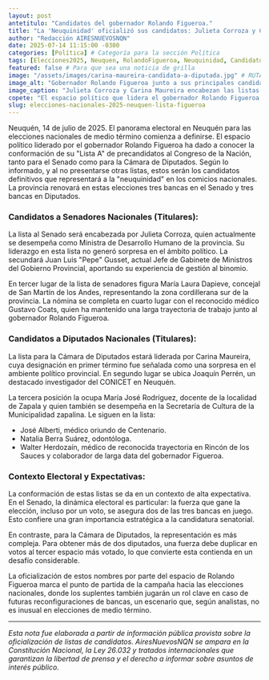 ```yaml
---
layout: post
antetitulo: "Candidatos del gobernador Rolando Figueroa."
title: "La 'Neuquinidad' oficializó sus candidatos: Julieta Corroza y Carina Maureira encabezan las listas al congreso."
author: "Redacción AIRESNUEVOSNQN"
date: 2025-07-14 11:15:00 -0300
categories: [Política] # Categoría para la sección Política
tags: [Elecciones2025, Neuquen, RolandoFigueroa, Neuquinidad, Candidatos, Senadores, Diputados, JulietaCorroza, CarinaMaureira, EleccionesNacionales]
featured: false # Para que sea una noticia de grilla
image: "/assets/images/carina-maureira-candidata-a-diputada.jpg" # RUTA DE LA IMAGEN (idealmente 400px x 225px o 200px x 250px vertical)
image_alt: "Gobernador Rolando Figueroa junto a sus principales candidatos o imagen de una boleta electoral con los nombres."
image_caption: "Julieta Corroza y Carina Maureira encabezan las listas del espacio de Rolando Figueroa para el Congreso."
copete: "El espacio político que lidera el gobernador Rolando Figueroa ha oficializado su 'Lista A' de precandidatos para Senadores y Diputados Nacionales por Neuquén. La actual ministra Julieta Corroza y Carina Maureira encabezan las nóminas, respectivamente, en una definición que marca el inicio formal de la contienda electoral nacional en la provincia."
slug: elecciones-nacionales-2025-neuquen-lista-figueroa
---
```


Neuquén, 14 de julio de 2025. El panorama electoral en Neuquén para las elecciones nacionales de medio término comienza a definirse. El espacio político liderado por el gobernador Rolando Figueroa ha dado a conocer la conformación de su "Lista A" de precandidatos al Congreso de la Nación, tanto para el Senado como para la Cámara de Diputados. Según lo informado, y al no presentarse otras listas, estos serán los candidatos definitivos que representará a la "neuquinidad" en los comicios nacionales. La provincia renovará en estas elecciones tres bancas en el Senado y tres bancas en Diputados.

### Candidatos a Senadores Nacionales (Titulares):

La lista al Senado será encabezada por Julieta Corroza, quien actualmente se desempeña como Ministra de Desarrollo Humano de la provincia. Su liderazgo en esta lista no generó sorpresa en el ámbito político. La secundará Juan Luis "Pepe" Gusset, actual Jefe de Gabinete de Ministros del Gobierno Provincial, aportando su experiencia de gestión al binomio.

En tercer lugar de la lista de senadores figura María Laura Dapieve, concejal de San Martín de los Andes, representando la zona cordillerana sur de la provincia. La nómina se completa en cuarto lugar con el reconocido médico Gustavo Coats, quien ha mantenido una larga trayectoria de trabajo junto al gobernador Rolando Figueroa.

### Candidatos a Diputados Nacionales (Titulares):

La lista para la Cámara de Diputados estará liderada por Carina Maureira, cuya designación en primer término fue señalada como una sorpresa en el ambiente político provincial. En segundo lugar se ubica Joaquín Perrén, un destacado investigador del CONICET en Neuquén.

La tercera posición la ocupa María José Rodríguez, docente de la localidad de Zapala y quien también se desempeña en la Secretaría de Cultura de la Municipalidad zapalina. Le siguen en la lista:

* José Alberti, médico oriundo de Centenario.
* Natalia Berra Suárez, odontóloga.
* Walter Herdozaín, médico de reconocida trayectoria en Rincón de los Sauces y colaborador de larga data del gobernador Figueroa.

### Contexto Electoral y Expectativas:

La conformación de estas listas se da en un contexto de alta expectativa. En el Senado, la dinámica electoral es particular: la fuerza que gane la elección, incluso por un voto, se asegura dos de las tres bancas en juego. Esto confiere una gran importancia estratégica a la candidatura senatorial.

En contraste, para la Cámara de Diputados, la representación es más compleja. Para obtener más de dos diputados, una fuerza debe duplicar en votos al tercer espacio más votado, lo que convierte esta contienda en un desafío considerable.

La oficialización de estos nombres por parte del espacio de Rolando Figueroa marca el punto de partida de la campaña hacia las elecciones nacionales, donde los suplentes también jugarán un rol clave en caso de futuras reconfiguraciones de bancas, un escenario que, según analistas, no es inusual en elecciones de medio término.

---
*Esta nota fue elaborada a partir de información pública provista sobre la oficialización de listas de candidatos. AiresNuevosNQN se ampara en la Constitución Nacional, la Ley 26.032 y tratados internacionales que garantizan la libertad de prensa y el derecho a informar sobre asuntos de interés público.*